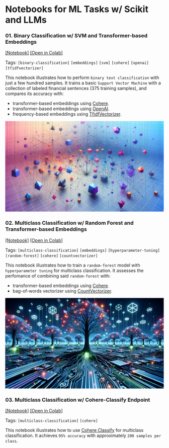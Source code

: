 # Notebooks for ML Tasks w/ Scikit and LLMs 

### 01. Binary Classification w/ SVM and Transformer-based Embeddings 

[[Notebook]](./01_binary_classification_svm.ipynb)
[[Open in Colab]](https://colab.research.google.com/github/turinglayer/notebooks/blob/main/01_binary_classification_svm.ipynb)

Tags: `[binary-classification]` `[embeddings]` `[svm]` `[cohere]` `[openai]` `[tfidfvectorizer]`

This notebook illustrates how to perform `binary text classification` with just a few hundred samples. It trains a basic `Support Vector Machine` with a collection of labeled financial sentences (375 training samples), and compares its accuracy with: 
- transformer-based embeddings using [Cohere](https://docs.cohere.com/reference/embed).
- transformer-based embeddings using [OpenAI](https://platform.openai.com/docs/api-reference/embeddings).
- frequency-based embeddings using [TfidfVectorizer](https://scikit-learn.org/stable/modules/generated/sklearn.feature_extraction.text.TfidfVectorizer.html).

<p align="center">
  <img src="./static/embeddings.png">
</p>

### 02. Multiclass Classification w/ Random Forest and Transformer-based Embeddings 

[[Notebook]](./02_multiclass_classification_random_forest.ipynb)
[[Open in Colab]](https://colab.research.google.com/github/turinglayer/notebooks/blob/main/02_multiclass_classification_random_forest.ipynb)

Tags: `[multiclass-classification]` `[embeddings]` `[hyperparameter-tuning]` `[random-forest]` `[cohere]` `[countvectorizer]`

This notebook illustrates how to train a `random-forest` model with `hyperparameter tuning` for multiclass classification. It assesses the perfomance of combining said `random-forest` with:
- transformer-based embeddings using [Cohere](https://docs.cohere.com/reference/embed).
- bag-of-words vectorizer using [CountVectorizer](https://scikit-learn.org/stable/modules/generated/sklearn.feature_extraction.text.CountVectorizer.html).

<p align="center">
  <img src="./static/randomforest.png">
</p>

### 03. Multiclass Classification w/ Cohere-Classify Endpoint

[[Notebook]](./03_multiclass_classification_cohere_classify.ipynb)
[[Open in Colab]](https://colab.research.google.com/github/turinglayer/notebooks/blob/main/03_multiclass_classification_cohere_classify.ipynb)

Tags: `[multiclass-classification]` `[cohere]`

This notebook illustrates how to use [Cohere Classify](https://docs.cohere.com/reference/classify) for multiclass classification. It achieves `95% accuracy` with approximately `200 samples per class`.


